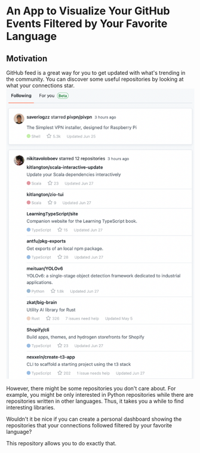 # An App to Visualize Your GitHub Events Filtered by Your Favorite Language

## Motivation
GitHub feed is a great way for you to get updated with what's trending in the community. You can discover some useful repositories by looking at what your connections star.
![](images/github_feed.png)

However, there might be some repositories you don't care about. For example, you might be only interested in Python repositories while there are repositories written in other languages. Thus, it takes you a while to find interesting libraries.

Wouldn't it be nice if you can create a personal dashboard showing the repositories that your connections followed filtered by your favorite language? 

This repository allows you to do exactly that.